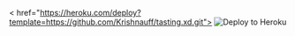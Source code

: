 < href="https://heroku.com/deploy?template=https://github.com/Krishnauff/tasting.xd.git">
<img src="AdityaHalder/resource/images/Heroku.svg" alt="Deploy to Heroku"></a>
</p>
